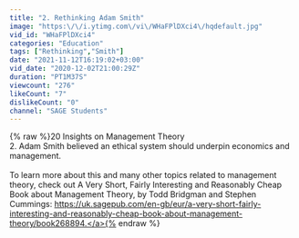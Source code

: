 ```yaml
---
title: "2. Rethinking Adam Smith"
image: "https:\/\/i.ytimg.com\/vi\/WHaFPlDXci4\/hqdefault.jpg"
vid_id: "WHaFPlDXci4"
categories: "Education"
tags: ["Rethinking","Smith"]
date: "2021-11-12T16:19:02+03:00"
vid_date: "2020-12-02T21:00:29Z"
duration: "PT1M37S"
viewcount: "276"
likeCount: "7"
dislikeCount: "0"
channel: "SAGE Students"
---
```

{% raw %}20 Insights on Management Theory<br />2. Adam Smith believed an ethical system should underpin economics and management.<br /><br />To learn more about this and many other topics related to management theory, check out A Very Short, Fairly Interesting and Reasonably Cheap Book about Management Theory, by Todd Bridgman and Stephen Cummings: <a rel="nofollow" target="blank" href="https://uk.sagepub.com/en-gb/eur/a-very-short-fairly-interesting-and-reasonably-cheap-book-about-management-theory/book268894.">https://uk.sagepub.com/en-gb/eur/a-very-short-fairly-interesting-and-reasonably-cheap-book-about-management-theory/book268894.</a>{% endraw %}
